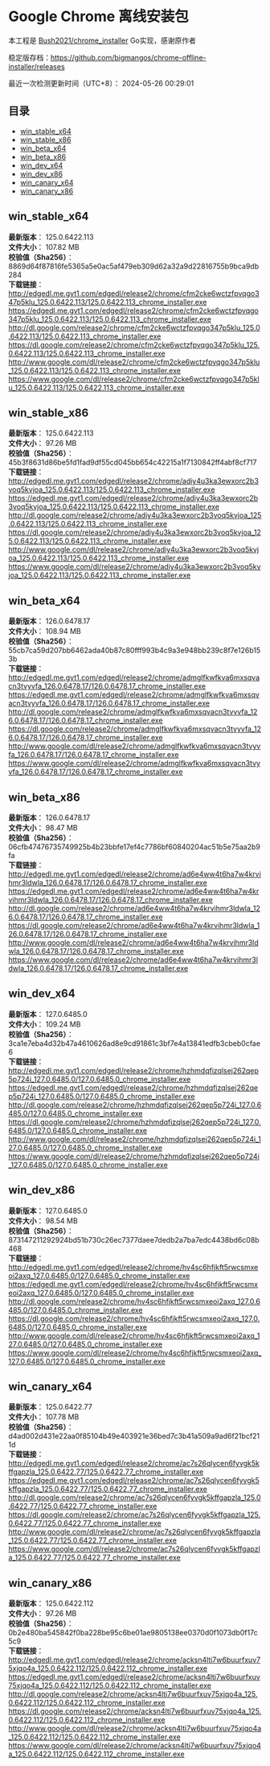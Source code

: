 # Google Chrome 离线安装包
本工程是 [Bush2021/chrome_installer](https://github.com/Bush2021/chrome_installer) Go实现，感谢原作者

稳定版存档：<https://github.com/bigmangos/chrome-offline-installer/releases>

最近一次检测更新时间（UTC+8）：
2024-05-26 00:29:01

## 目录
* [win_stable_x64](https://github.com/bigmangos/chrome-offline-installer?tab=readme-ov-file#win_stable_x64)
* [win_stable_x86](https://github.com/bigmangos/chrome-offline-installer?tab=readme-ov-file#win_stable_x86)
* [win_beta_x64](https://github.com/bigmangos/chrome-offline-installer?tab=readme-ov-file#win_beta_x64)
* [win_beta_x86](https://github.com/bigmangos/chrome-offline-installer?tab=readme-ov-file#win_beta_x86)
* [win_dev_x64](https://github.com/bigmangos/chrome-offline-installer?tab=readme-ov-file#win_dev_x64)
* [win_dev_x86](https://github.com/bigmangos/chrome-offline-installer?tab=readme-ov-file#win_dev_x86)
* [win_canary_x64](https://github.com/bigmangos/chrome-offline-installer?tab=readme-ov-file#win_canary_x64)
* [win_canary_x86](https://github.com/bigmangos/chrome-offline-installer?tab=readme-ov-file#win_canary_x86)

## win_stable_x64
**最新版本**： 125.0.6422.113  
**文件大小**： 107.82 MB  
**校验值（Sha256）**： 8869d64f87816fe5365a5e0ac5af479eb309d62a32a9d22816755b9bca9db284  
**下载链接**：
http://edgedl.me.gvt1.com/edgedl/release2/chrome/cfm2cke6wctzfpvqgo347p5klu_125.0.6422.113/125.0.6422.113_chrome_installer.exe
https://edgedl.me.gvt1.com/edgedl/release2/chrome/cfm2cke6wctzfpvqgo347p5klu_125.0.6422.113/125.0.6422.113_chrome_installer.exe
http://dl.google.com/release2/chrome/cfm2cke6wctzfpvqgo347p5klu_125.0.6422.113/125.0.6422.113_chrome_installer.exe
https://dl.google.com/release2/chrome/cfm2cke6wctzfpvqgo347p5klu_125.0.6422.113/125.0.6422.113_chrome_installer.exe
http://www.google.com/dl/release2/chrome/cfm2cke6wctzfpvqgo347p5klu_125.0.6422.113/125.0.6422.113_chrome_installer.exe
https://www.google.com/dl/release2/chrome/cfm2cke6wctzfpvqgo347p5klu_125.0.6422.113/125.0.6422.113_chrome_installer.exe
## win_stable_x86
**最新版本**： 125.0.6422.113  
**文件大小**： 97.26 MB  
**校验值（Sha256）**： 45b3f8631d86be5fd1fad9df55cd045bb654c42215a1f7130842ff4abf8cf717  
**下载链接**：
http://edgedl.me.gvt1.com/edgedl/release2/chrome/adiy4u3ka3ewxorc2b3voq5kvjoa_125.0.6422.113/125.0.6422.113_chrome_installer.exe
https://edgedl.me.gvt1.com/edgedl/release2/chrome/adiy4u3ka3ewxorc2b3voq5kvjoa_125.0.6422.113/125.0.6422.113_chrome_installer.exe
http://dl.google.com/release2/chrome/adiy4u3ka3ewxorc2b3voq5kvjoa_125.0.6422.113/125.0.6422.113_chrome_installer.exe
https://dl.google.com/release2/chrome/adiy4u3ka3ewxorc2b3voq5kvjoa_125.0.6422.113/125.0.6422.113_chrome_installer.exe
http://www.google.com/dl/release2/chrome/adiy4u3ka3ewxorc2b3voq5kvjoa_125.0.6422.113/125.0.6422.113_chrome_installer.exe
https://www.google.com/dl/release2/chrome/adiy4u3ka3ewxorc2b3voq5kvjoa_125.0.6422.113/125.0.6422.113_chrome_installer.exe
## win_beta_x64
**最新版本**： 126.0.6478.17  
**文件大小**： 108.94 MB  
**校验值（Sha256）**： 55cb7ca59d207bb6462ada40b87c80fff993b4c9a3e948bb239c8f7e126b153b  
**下载链接**：
http://edgedl.me.gvt1.com/edgedl/release2/chrome/admglfkwfkva6mxsqvacn3tvyvfa_126.0.6478.17/126.0.6478.17_chrome_installer.exe
https://edgedl.me.gvt1.com/edgedl/release2/chrome/admglfkwfkva6mxsqvacn3tvyvfa_126.0.6478.17/126.0.6478.17_chrome_installer.exe
http://dl.google.com/release2/chrome/admglfkwfkva6mxsqvacn3tvyvfa_126.0.6478.17/126.0.6478.17_chrome_installer.exe
https://dl.google.com/release2/chrome/admglfkwfkva6mxsqvacn3tvyvfa_126.0.6478.17/126.0.6478.17_chrome_installer.exe
http://www.google.com/dl/release2/chrome/admglfkwfkva6mxsqvacn3tvyvfa_126.0.6478.17/126.0.6478.17_chrome_installer.exe
https://www.google.com/dl/release2/chrome/admglfkwfkva6mxsqvacn3tvyvfa_126.0.6478.17/126.0.6478.17_chrome_installer.exe
## win_beta_x86
**最新版本**： 126.0.6478.17  
**文件大小**： 98.47 MB  
**校验值（Sha256）**： 06cfb47476735749925b4b23bbfe17ef4c7786bf60840204ac51b5e75aa2b9fa  
**下载链接**：
http://edgedl.me.gvt1.com/edgedl/release2/chrome/ad6e4ww4t6ha7w4krvihmr3ldwla_126.0.6478.17/126.0.6478.17_chrome_installer.exe
https://edgedl.me.gvt1.com/edgedl/release2/chrome/ad6e4ww4t6ha7w4krvihmr3ldwla_126.0.6478.17/126.0.6478.17_chrome_installer.exe
http://dl.google.com/release2/chrome/ad6e4ww4t6ha7w4krvihmr3ldwla_126.0.6478.17/126.0.6478.17_chrome_installer.exe
https://dl.google.com/release2/chrome/ad6e4ww4t6ha7w4krvihmr3ldwla_126.0.6478.17/126.0.6478.17_chrome_installer.exe
http://www.google.com/dl/release2/chrome/ad6e4ww4t6ha7w4krvihmr3ldwla_126.0.6478.17/126.0.6478.17_chrome_installer.exe
https://www.google.com/dl/release2/chrome/ad6e4ww4t6ha7w4krvihmr3ldwla_126.0.6478.17/126.0.6478.17_chrome_installer.exe
## win_dev_x64
**最新版本**： 127.0.6485.0  
**文件大小**： 109.24 MB  
**校验值（Sha256）**： 3ca1e7eba4d32b47a4610626ad8e9cd91861c3bf7e4a13841edfb3cbeb0cfae6  
**下载链接**：
http://edgedl.me.gvt1.com/edgedl/release2/chrome/hzhmdqfizqlsej262qep5p724i_127.0.6485.0/127.0.6485.0_chrome_installer.exe
https://edgedl.me.gvt1.com/edgedl/release2/chrome/hzhmdqfizqlsej262qep5p724i_127.0.6485.0/127.0.6485.0_chrome_installer.exe
http://dl.google.com/release2/chrome/hzhmdqfizqlsej262qep5p724i_127.0.6485.0/127.0.6485.0_chrome_installer.exe
https://dl.google.com/release2/chrome/hzhmdqfizqlsej262qep5p724i_127.0.6485.0/127.0.6485.0_chrome_installer.exe
http://www.google.com/dl/release2/chrome/hzhmdqfizqlsej262qep5p724i_127.0.6485.0/127.0.6485.0_chrome_installer.exe
https://www.google.com/dl/release2/chrome/hzhmdqfizqlsej262qep5p724i_127.0.6485.0/127.0.6485.0_chrome_installer.exe
## win_dev_x86
**最新版本**： 127.0.6485.0  
**文件大小**： 98.54 MB  
**校验值（Sha256）**： 873147211292924bd51b730c26ec7377daee7dedb2a7ba7edc4438bd6c08b468  
**下载链接**：
http://edgedl.me.gvt1.com/edgedl/release2/chrome/hv4sc6hfjkft5rwcsmxeoi2axq_127.0.6485.0/127.0.6485.0_chrome_installer.exe
https://edgedl.me.gvt1.com/edgedl/release2/chrome/hv4sc6hfjkft5rwcsmxeoi2axq_127.0.6485.0/127.0.6485.0_chrome_installer.exe
http://dl.google.com/release2/chrome/hv4sc6hfjkft5rwcsmxeoi2axq_127.0.6485.0/127.0.6485.0_chrome_installer.exe
https://dl.google.com/release2/chrome/hv4sc6hfjkft5rwcsmxeoi2axq_127.0.6485.0/127.0.6485.0_chrome_installer.exe
http://www.google.com/dl/release2/chrome/hv4sc6hfjkft5rwcsmxeoi2axq_127.0.6485.0/127.0.6485.0_chrome_installer.exe
https://www.google.com/dl/release2/chrome/hv4sc6hfjkft5rwcsmxeoi2axq_127.0.6485.0/127.0.6485.0_chrome_installer.exe
## win_canary_x64
**最新版本**： 125.0.6422.77  
**文件大小**： 107.78 MB  
**校验值（Sha256）**： d4ad002d431e22aa0f85104b49e403921e36bed7c3b41a509a9ad6f21bcf211d  
**下载链接**：
http://edgedl.me.gvt1.com/edgedl/release2/chrome/ac7s26qlycen6fyvgk5kffgapzla_125.0.6422.77/125.0.6422.77_chrome_installer.exe
https://edgedl.me.gvt1.com/edgedl/release2/chrome/ac7s26qlycen6fyvgk5kffgapzla_125.0.6422.77/125.0.6422.77_chrome_installer.exe
http://dl.google.com/release2/chrome/ac7s26qlycen6fyvgk5kffgapzla_125.0.6422.77/125.0.6422.77_chrome_installer.exe
https://dl.google.com/release2/chrome/ac7s26qlycen6fyvgk5kffgapzla_125.0.6422.77/125.0.6422.77_chrome_installer.exe
http://www.google.com/dl/release2/chrome/ac7s26qlycen6fyvgk5kffgapzla_125.0.6422.77/125.0.6422.77_chrome_installer.exe
https://www.google.com/dl/release2/chrome/ac7s26qlycen6fyvgk5kffgapzla_125.0.6422.77/125.0.6422.77_chrome_installer.exe
## win_canary_x86
**最新版本**： 125.0.6422.112  
**文件大小**： 97.26 MB  
**校验值（Sha256）**： 0b2e480ba545842f0ba228be95c6be01ae9805138ee0370d0f1073db0f17c5c9  
**下载链接**：
http://edgedl.me.gvt1.com/edgedl/release2/chrome/acksn4lti7w6buurfxuv75xjqo4a_125.0.6422.112/125.0.6422.112_chrome_installer.exe
https://edgedl.me.gvt1.com/edgedl/release2/chrome/acksn4lti7w6buurfxuv75xjqo4a_125.0.6422.112/125.0.6422.112_chrome_installer.exe
http://dl.google.com/release2/chrome/acksn4lti7w6buurfxuv75xjqo4a_125.0.6422.112/125.0.6422.112_chrome_installer.exe
https://dl.google.com/release2/chrome/acksn4lti7w6buurfxuv75xjqo4a_125.0.6422.112/125.0.6422.112_chrome_installer.exe
http://www.google.com/dl/release2/chrome/acksn4lti7w6buurfxuv75xjqo4a_125.0.6422.112/125.0.6422.112_chrome_installer.exe
https://www.google.com/dl/release2/chrome/acksn4lti7w6buurfxuv75xjqo4a_125.0.6422.112/125.0.6422.112_chrome_installer.exe
